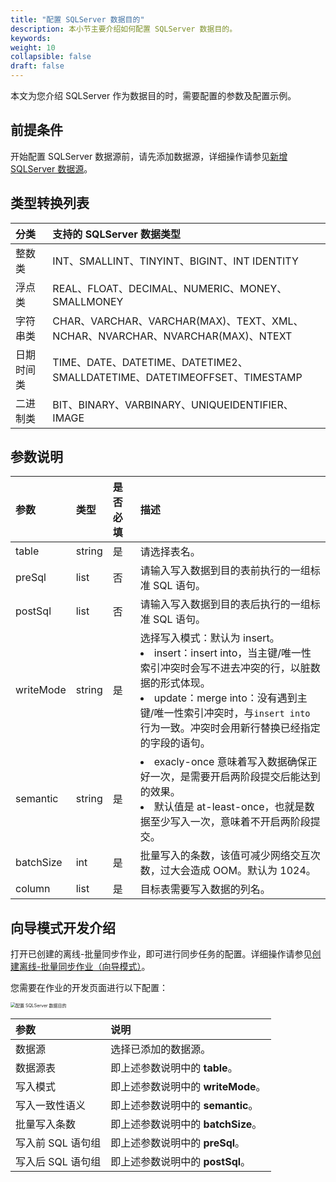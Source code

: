 ```yaml
---
title: "配置 SQLServer 数据目的"
description: 本小节主要介绍如何配置 SQLServer 数据目的。 
keywords: 
weight: 10
collapsible: false
draft: false
---
```


本文为您介绍 SQLServer 作为数据目的时，需要配置的参数及配置示例。

## 前提条件

开始配置 SQLServer 数据源前，请先添加数据源，详细操作请参见[新增 SQLServer 数据源](/bigdata/dataomnis/manual/source_data/add_data/sqlserver)。

## 类型转换列表

| 分类    | 支持的 SQLServer 数据类型   |
| :------ | :----- |
| 整数类    | INT、SMALLINT、TINYINT、BIGINT、INT IDENTITY |
| 浮点类    | REAL、FLOAT、DECIMAL、NUMERIC、MONEY、SMALLMONEY |
| 字符串类    | CHAR、VARCHAR、VARCHAR(MAX)、TEXT、XML、NCHAR、NVARCHAR、NVARCHAR(MAX)、NTEXT |
| 日期时间类    | TIME、DATE、DATETIME、DATETIME2、SMALLDATETIME、DATETIMEOFFSET、TIMESTAMP |
| 二进制类    | BIT、BINARY、VARBINARY、UNIQUEIDENTIFIER、IMAGE |

## 参数说明

| 参数      | 类型   | 是否必填 | 描述                                                         |
| :-------- | :----- | :------- | :----------------------------------------------------------- |
| table     | string | 是       | 请选择表名。                                                 |
| preSql    | list   | 否       | 请输入写入数据到目的表前执行的一组标准 SQL 语句。            |
| postSql   | list   | 否       | 请输入写入数据到目的表后执行的一组标准 SQL 语句。            |
| writeMode | string | 是       | 选择写入模式：默认为 insert。<li>insert：insert into，当主键/唯一性索引冲突时会写不进去冲突的行，以脏数据的形式体现。<li>update：merge into：没有遇到主键/唯一性索引冲突时，与`insert into `行为一致。冲突时会用新行替换已经指定的字段的语句。 |
| semantic  | string | 是       | <li>exacly-once 意味着写入数据确保正好一次，是需要开启两阶段提交后能达到的效果。<li>默认值是 at-least-once，也就是数据至少写入一次，意味着不开启两阶段提交。 |
| batchSize | int    | 是       | 批量写入的条数，该值可减少网络交互次数，过大会造成 OOM。默认为 1024。 |
| column    | list   | 是       | 目标表需要写入数据的列名。               |

## 向导模式开发介绍

打开已创建的离线-批量同步作业，即可进行同步任务的配置。详细操作请参见[创建离线-批量同步作业（向导模式）](/bigdata/dataomnis/manual/integration_job/create_job_offline_1)。

您需要在作业的开发页面进行以下配置：

<img src="/bigdata/dataomnis/_images/cfg_sink_sqlserver.png" alt="配置 SQLServer 数据目的" style="zoom:50%;" />

| 参数              | 说明                               |
| :---------------- | :--------------------------------- |
| 数据源            | 选择已添加的数据源。               |
| 数据源表          | 即上述参数说明中的 **table**。     |
| 写入模式          | 即上述参数说明中的 **writeMode**。 |
| 写入一致性语义    | 即上述参数说明中的 **semantic**。  |
| 批量写入条数      | 即上述参数说明中的 **batchSize**。  |
| 写入前 SQL 语句组 | 即上述参数说明中的 **preSql**。    |
| 写入后 SQL 语句组 | 即上述参数说明中的 **postSql**。   |
